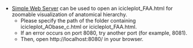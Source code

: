 - [Simple Web Server](https://simplewebserver.org/) can be used to open an icicleplot_FAA.html for zoomable visualization of anatomical hierarchy.
    - Please specify the path of the folder containing icicleplot_AObase_c.html or icicleplot_FAA.html.
    - If an error occurs on port 8080, try another port (for example, 8081).
    - Then, open http://localhost:8080/ in your browser.
